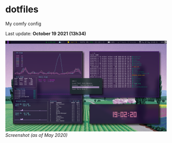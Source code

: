 # dotfiles
My comfy config

Last update: **October 19 2021 (13h34)**

![screenshot](https://github.com/arthurmassanes/dotfiles/blob/master/screenshots/sakura.png)
_Screenshot (as of May 2020)_
